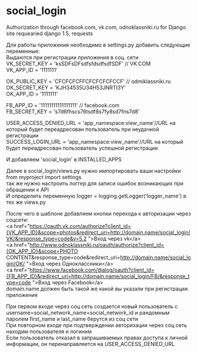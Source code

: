 social_login
============

Authorization through facebook.com, vk.com, odnoklassniki.ru for Django site 
requearied django 1.5, requests

Для работы приложения необходимо в settings.py добавить следующие переменные:<br>
Выдаются при регистрации приложения в соц. сети<br>
VK_SECRET_KEY = 'ksSDFsDFsdfsfdsdfsdfSDF'   // VK.COM<br>
VK_APP_ID = '1111111'       <br>                    

OK_PUBLIC_KEY = 'CFCFCFCFFCFCFCFCFCCF' // odmiklassniki.ru <br>
OK_SECRET_KEY = 'KJH34535U34H53JNRTI3Y'<br>
OK_APP_ID = '1111111'<br>

FB_APP_ID = '11111111111111111' // facebook.com<br>
FB_SECRET_KEY = 's7d6fhscs76tsdf8s7fy8sd7fns7d8'<br>

USER_ACCESS_DENIED_URL = 'app_namespace:view_name'//URL на который будет переадресован пользователь при неудачной регистрации<br>
SUCCESS_LOGIN_URL = 'app_namespace:view_name'//URL на который будет переадресован пользователь успешной регистрации<br>

И добавляем 'social_login' в INSTALLED_APPS<br>

Далее в social_login/views.py нужно импортировать ваши настройки<br>
from myproject import settings<br>
так же нужно настроить логгер для записи ошибок возникающих при обращении к API<br>
И определить переменную logger = logging.getLogger('logger_name') в тех же views.py<br>

После чего в шаблоне добавляем кнопки перехода к авторизации через соцсети:<br>
&lt;a href=&quot;https://oauth.vk.com/authorize?client_id={VK_APP_ID}&scope=photos&redirect_uri=http://domain.name/social_login/VK/&response_type=code&v=5.2 &quot;&gt;Вход через vk&lt;/a&gt;<br>
&lt;a href=&quot;http://www.odnoklassniki.ru/oauth/authorize?client_id={OK_APP_ID}&scope=PHOTO CONTENT&response_type=code&redirect_uri=http://domain.name/social_login/OK/ &quot;&gt;Вход через Одноклассники&lt;/a&gt;<br>
&lt;a href=&quot;https://www.facebook.com/dialog/oauth?client_id={FB_APP_ID}&redirect_uri=http://domain.name/social_login/FB/&response_type=code &quot;&gt;Вход через Facebook&lt;/a&gt;<br>
domain.name должен быть такой же какой вы указали при регистрации приложения<br>

При первом входе через соц сеть создается новый пользователь с username=social_network_name+social_network_id и рандомным паролем first_name и last_name берутся из соц сети<br>
При повторном  входе при подтверждении авторизации через соц сеть находим пользователя и логиним<br>
Если пользователь отказал в запрашиваемых правах доступа к личной информации, он перенаправляется на USER_ACCESS_DENIED_URL<br>
